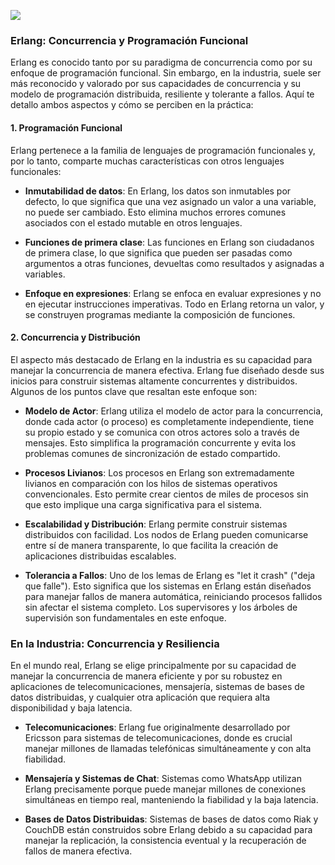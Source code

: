 

![](https://seeklogo.com/images/E/erlang-logo-025A1D4DFC-seeklogo.com.png)

### Erlang: Concurrencia y Programación Funcional

Erlang es conocido tanto por su paradigma de concurrencia como por su enfoque de programación funcional. Sin embargo, en la industria, suele ser más reconocido y valorado por sus capacidades de concurrencia y su modelo de programación distribuida, resiliente y tolerante a fallos. Aquí te detallo ambos aspectos y cómo se perciben en la práctica:

#### 1. Programación Funcional

Erlang pertenece a la familia de lenguajes de programación funcionales y, por lo tanto, comparte muchas características con otros lenguajes funcionales:

- **Inmutabilidad de datos**: En Erlang, los datos son inmutables por defecto, lo que significa que una vez asignado un valor a una variable, no puede ser cambiado. Esto elimina muchos errores comunes asociados con el estado mutable en otros lenguajes.

- **Funciones de primera clase**: Las funciones en Erlang son ciudadanos de primera clase, lo que significa que pueden ser pasadas como argumentos a otras funciones, devueltas como resultados y asignadas a variables.

- **Enfoque en expresiones**: Erlang se enfoca en evaluar expresiones y no en ejecutar instrucciones imperativas. Todo en Erlang retorna un valor, y se construyen programas mediante la composición de funciones.

#### 2. Concurrencia y Distribución

El aspecto más destacado de Erlang en la industria es su capacidad para manejar la concurrencia de manera efectiva. Erlang fue diseñado desde sus inicios para construir sistemas altamente concurrentes y distribuidos. Algunos de los puntos clave que resaltan este enfoque son:

- **Modelo de Actor**: Erlang utiliza el modelo de actor para la concurrencia, donde cada actor (o proceso) es completamente independiente, tiene su propio estado y se comunica con otros actores solo a través de mensajes. Esto simplifica la programación concurrente y evita los problemas comunes de sincronización de estado compartido.

- **Procesos Livianos**: Los procesos en Erlang son extremadamente livianos en comparación con los hilos de sistemas operativos convencionales. Esto permite crear cientos de miles de procesos sin que esto implique una carga significativa para el sistema.

- **Escalabilidad y Distribución**: Erlang permite construir sistemas distribuidos con facilidad. Los nodos de Erlang pueden comunicarse entre sí de manera transparente, lo que facilita la creación de aplicaciones distribuidas escalables.

- **Tolerancia a Fallos**: Uno de los lemas de Erlang es "let it crash" ("deja que falle"). Esto significa que los sistemas en Erlang están diseñados para manejar fallos de manera automática, reiniciando procesos fallidos sin afectar el sistema completo. Los supervisores y los árboles de supervisión son fundamentales en este enfoque.

### En la Industria: Concurrencia y Resiliencia

En el mundo real, Erlang se elige principalmente por su capacidad de manejar la concurrencia de manera eficiente y por su robustez en aplicaciones de telecomunicaciones, mensajería, sistemas de bases de datos distribuidas, y cualquier otra aplicación que requiera alta disponibilidad y baja latencia.

- **Telecomunicaciones**: Erlang fue originalmente desarrollado por Ericsson para sistemas de telecomunicaciones, donde es crucial manejar millones de llamadas telefónicas simultáneamente y con alta fiabilidad.

- **Mensajería y Sistemas de Chat**: Sistemas como WhatsApp utilizan Erlang precisamente porque puede manejar millones de conexiones simultáneas en tiempo real, manteniendo la fiabilidad y la baja latencia.

- **Bases de Datos Distribuidas**: Sistemas de bases de datos como Riak y CouchDB están construidos sobre Erlang debido a su capacidad para manejar la replicación, la consistencia eventual y la recuperación de fallos de manera efectiva.

